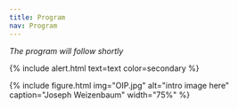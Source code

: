 ```yaml
---
title: Program
nav: Program
---
```


*The program will follow shortly*

{% include alert.html text=text color=secondary %}

{% include figure.html img="OIP.jpg" alt="intro image here" caption="Joseph Weizenbaum" width="75%" %}
